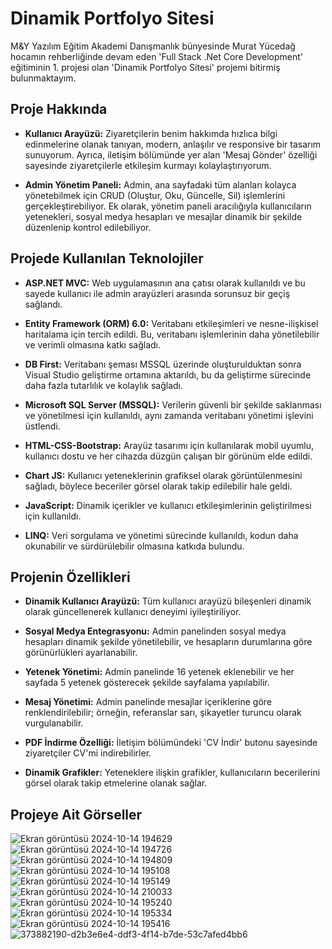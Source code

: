 # Dinamik Portfolyo Sitesi
M&Y Yazılım Eğitim Akademi Danışmanlık bünyesinde Murat Yücedağ hocamın rehberliğinde devam eden 'Full Stack .Net Core Development' eğitiminin 1. projesi olan 'Dinamik Portfolyo Sitesi' projemi bitirmiş bulunmaktayım.
## Proje Hakkında
* **Kullanıcı Arayüzü:**
Ziyaretçilerin benim hakkımda hızlıca bilgi edinmelerine olanak tanıyan, modern, anlaşılır ve responsive bir tasarım sunuyorum. Ayrıca, iletişim bölümünde yer alan 'Mesaj Gönder' özelliği sayesinde ziyaretçilerle etkileşim kurmayı kolaylaştırıyorum.

* **Admin Yönetim Paneli:**
Admin, ana sayfadaki tüm alanları kolayca yönetebilmek için CRUD (Oluştur, Oku, Güncelle, Sil) işlemlerini gerçekleştirebiliyor. Ek olarak, yönetim paneli aracılığıyla kullanıcıların yetenekleri, sosyal medya hesapları ve mesajlar dinamik bir şekilde düzenlenip kontrol edilebiliyor.
## Projede Kullanılan Teknolojiler
* **ASP.NET MVC:**
Web uygulamasının ana çatısı olarak kullanıldı ve bu sayede kullanıcı ile admin arayüzleri arasında sorunsuz bir geçiş sağlandı.

* **Entity Framework (ORM) 6.0:**
Veritabanı etkileşimleri ve nesne-ilişkisel haritalama için tercih edildi. Bu, veritabanı işlemlerinin daha yönetilebilir ve verimli olmasına katkı sağladı.

* **DB First:**
Veritabanı şeması MSSQL üzerinde oluşturulduktan sonra Visual Studio geliştirme ortamına aktarıldı, bu da geliştirme sürecinde daha fazla tutarlılık ve kolaylık sağladı.

* **Microsoft SQL Server (MSSQL):**
Verilerin güvenli bir şekilde saklanması ve yönetilmesi için kullanıldı, aynı zamanda veritabanı yönetimi işlevini üstlendi.

* **HTML-CSS-Bootstrap:**
Arayüz tasarımı için kullanılarak mobil uyumlu, kullanıcı dostu ve her cihazda düzgün çalışan bir görünüm elde edildi.

* **Chart JS:**
Kullanıcı yeteneklerinin grafiksel olarak görüntülenmesini sağladı, böylece beceriler görsel olarak takip edilebilir hale geldi.

* **JavaScript:**
Dinamik içerikler ve kullanıcı etkileşimlerinin geliştirilmesi için kullanıldı.

* **LINQ:**
Veri sorgulama ve yönetimi sürecinde kullanıldı, kodun daha okunabilir ve sürdürülebilir olmasına katkıda bulundu.
## Projenin Özellikleri
* **Dinamik Kullanıcı Arayüzü:**
Tüm kullanıcı arayüzü bileşenleri dinamik olarak güncellenerek kullanıcı deneyimi iyileştiriliyor.

* **Sosyal Medya Entegrasyonu:**
Admin panelinden sosyal medya hesapları dinamik şekilde yönetilebilir, ve hesapların durumlarına göre görünürlükleri ayarlanabilir.

* **Yetenek Yönetimi:**
Admin panelinde 16 yetenek eklenebilir ve her sayfada 5 yetenek gösterecek şekilde sayfalama yapılabilir.

* **Mesaj Yönetimi:**
Admin panelinde mesajlar içeriklerine göre renklendirilebilir; örneğin, referanslar sarı, şikayetler turuncu olarak vurgulanabilir.

* **PDF İndirme Özelliği:**
İletişim bölümündeki 'CV İndir' butonu sayesinde ziyaretçiler CV'mi indirebilirler.

* **Dinamik Grafikler:**
Yeteneklere ilişkin grafikler, kullanıcıların becerilerini görsel olarak takip etmelerine olanak sağlar.
## Projeye Ait Görseller
![Ekran görüntüsü 2024-10-14 194629](https://github.com/user-attachments/assets/b81c4d47-cc26-4f42-937e-7a60013b4dd4)
![Ekran görüntüsü 2024-10-14 194726](https://github.com/user-attachments/assets/4a684632-6952-4fe1-b54f-ae85c16b5768)
![Ekran görüntüsü 2024-10-14 194809](https://github.com/user-attachments/assets/53a64eae-4056-4092-8d99-6c62b2c85b09)
![Ekran görüntüsü 2024-10-14 195108](https://github.com/user-attachments/assets/66f51959-d315-425f-9a6f-38c204f38095)
![Ekran görüntüsü 2024-10-14 195149](https://github.com/user-attachments/assets/cd5fcc44-a441-46d5-8d71-5a2495daa49c)
![Ekran görüntüsü 2024-10-14 210033](https://github.com/user-attachments/assets/a3c078c3-8809-47f2-9f3c-a82f69824660)
![Ekran görüntüsü 2024-10-14 195240](https://github.com/user-attachments/assets/7d8bdc4e-d7d4-4bc8-861c-514eea8be508)
![Ekran görüntüsü 2024-10-14 195334](https://github.com/user-attachments/assets/2aa78578-f61c-42e6-b7ee-b514a9f9d666)
![Ekran görüntüsü 2024-10-14 195416](https://github.com/user-attachments/assets/5b6b3cae-7e87-4f3f-9b18-0fe1bd5cb607)
![373882190-d2b3e6e4-ddf3-4f14-b7de-53c7afed4bb6](https://github.com/user-attachments/assets/915b4fc6-3ac4-423e-b274-27d7c7cddf32)
